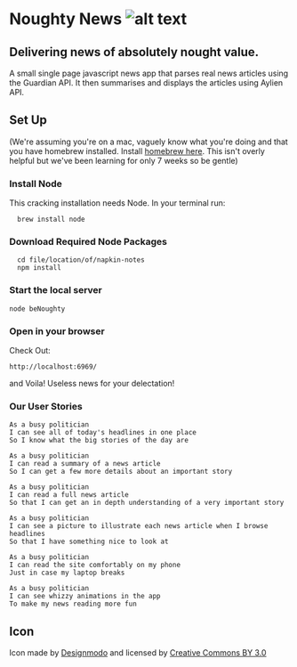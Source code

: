 # Noughty News ![alt text](https://cdn3.iconfinder.com/data/icons/linecons-free-vector-icons-pack/32/news-128.png)

## Delivering news of absolutely nought value.

A small single page javascript news app that parses real news articles using the Guardian API.
It then summarises and displays the articles using Aylien API.


## Set Up
(We're assuming you're on a mac, vaguely know what you're doing and that you have homebrew installed. Install [homebrew here](https://brew.sh/). This isn't overly helpful but we've been learning for only 7 weeks so be gentle)

### Install Node

This cracking installation needs Node.
In your terminal run:
```
  brew install node
```

### Download Required Node Packages

```
  cd file/location/of/napkin-notes
  npm install
```

### Start the local server
```
node beNoughty
```
### Open in your browser
Check Out:
```
http://localhost:6969/
```
and Voila! Useless news for your delectation!

### Our User Stories
```
As a busy politician
I can see all of today's headlines in one place
So I know what the big stories of the day are
```

```
As a busy politician
I can read a summary of a news article
So I can get a few more details about an important story
```

```
As a busy politician
I can read a full news article
So that I can get an in depth understanding of a very important story
```

```
As a busy politician
I can see a picture to illustrate each news article when I browse headlines
So that I have something nice to look at
```

```
As a busy politician
I can read the site comfortably on my phone
Just in case my laptop breaks
```

```
As a busy politician
I can see whizzy animations in the app
To make my news reading more fun
```

## Icon
Icon made by [Designmodo](http://www.flaticon.com/authors/designmodo)
and licensed by [Creative Commons BY 3.0](http://creativecommons.org/licenses/by/3.0/)

